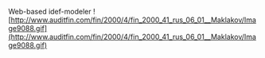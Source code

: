 Web-based idef-modeler
![http://www.auditfin.com/fin/2000/4/fin_2000_41_rus_06_01__Maklakov/Image9088.gif](http://www.auditfin.com/fin/2000/4/fin_2000_41_rus_06_01__Maklakov/Image9088.gif)